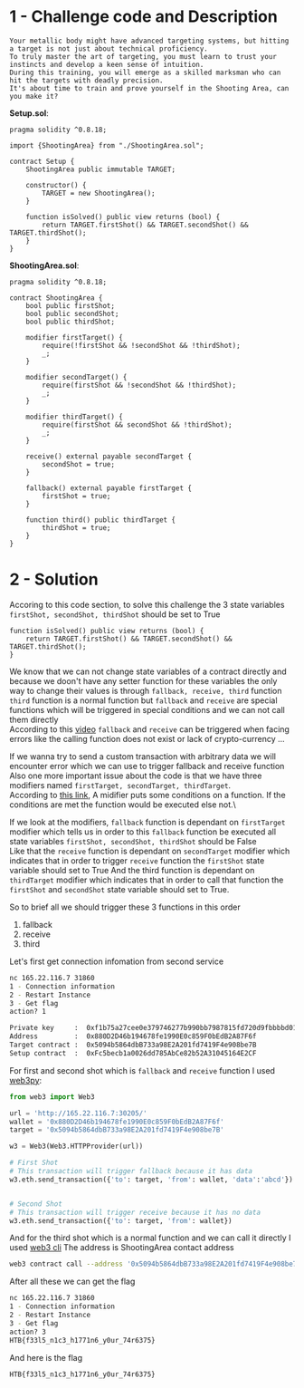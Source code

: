 # 1 - Challenge code and Description

```
Your metallic body might have advanced targeting systems, but hitting a target is not just about technical proficiency.
To truly master the art of targeting, you must learn to trust your instincts and develop a keen sense of intuition.
During this training, you will emerge as a skilled marksman who can hit the targets with deadly precision.
It's about time to train and prove yourself in the Shooting Area, can you make it?
```

**Setup.sol**:
```solidity
pragma solidity ^0.8.18;

import {ShootingArea} from "./ShootingArea.sol";

contract Setup {
    ShootingArea public immutable TARGET;

    constructor() {
        TARGET = new ShootingArea();
    }

    function isSolved() public view returns (bool) {
        return TARGET.firstShot() && TARGET.secondShot() && TARGET.thirdShot();
    }
}
```


**ShootingArea.sol**:

```solidity
pragma solidity ^0.8.18;

contract ShootingArea {
    bool public firstShot;
    bool public secondShot;
    bool public thirdShot;

    modifier firstTarget() {
        require(!firstShot && !secondShot && !thirdShot);
        _;
    }

    modifier secondTarget() {   
        require(firstShot && !secondShot && !thirdShot);
        _;
    }

    modifier thirdTarget() {
        require(firstShot && secondShot && !thirdShot);
        _;
    }

    receive() external payable secondTarget {
        secondShot = true;
    }

    fallback() external payable firstTarget {
        firstShot = true;
    }

    function third() public thirdTarget {
        thirdShot = true;
    }
}
```




# 2 - Solution

Accoring to this code section, to solve this challenge the 3 state variables `firstShot, secondShot, thirdShot` should be set to True
```solidity
function isSolved() public view returns (bool) {
    return TARGET.firstShot() && TARGET.secondShot() && TARGET.thirdShot();
}
```

We know that we can not change state variables of a contract directly and because we doon't have any setter function for these variables the only way to change their values is through `fallback, receive, third` function\
`third` function is a normal function but `fallback` and `receive` are special functions which will be triggered in special conditions and we can not call them directly\
According to this [video](https://www.youtube.com/watch?v=CMVC6Tp9gq4) `fallback` and `receive` can be triggered when facing errors like the calling function does not exist or lack of crypto-currency ...

If we wanna try to send a custom transaction with arbitrary data we will encounter error which we can use to trigger fallback and receive function\
Also one more important issue about the code is that we have three modifiers named `firstTarget, secondTarget, thirdTarget`.\
According to [this link](https://www.alchemy.com/overviews/solidity-modifier), A midifier puts some conditions on a function. If the conditions are met the function would be executed else not.\

If we look at the modifiers, `fallback` function is dependant on `firstTarget` modifier which tells us in order to this `fallback` function be executed all state variables `firstShot, secondShot, thirdShot` should be False\
Like that the `receive` function is dependant on `secondTarget` modifier which indicates that in order to trigger `receive` function the `firstShot` state variable should set to True
And the third function is dependant on `thirdTarget` modifier which indicates that in order to call that function the `firstShot` and `secondShot` state variable should set to True.

So to brief all we should trigger these 3 functions in this order
1. fallback
2. receive
3. third


Let's first get connection infomation from second service

```bash
nc 165.22.116.7 31860
1 - Connection information
2 - Restart Instance
3 - Get flag
action? 1

Private key     :  0xf1b75a27cee0e379746277b990bb7987815fd720d9fbbbbd0115b75d334c0272
Address         :  0x880D2D46b194678fe1990E0c859F0bEdB2A87F6f
Target contract :  0x5094b5864dbB733a98E2A201fd7419F4e908be7B
Setup contract  :  0xFc5becb1a0026dd785AbCe82b52A31045164E2CF
```

For first and second shot which is `fallback` and `receive` function I used [web3py](https://web3py.readthedocs.io/en/stable/):
```py
from web3 import Web3

url = 'http://165.22.116.7:30205/'
wallet = '0x880D2D46b194678fe1990E0c859F0bEdB2A87F6f'
target = '0x5094b5864dbB733a98E2A201fd7419F4e908be7B'

w3 = Web3(Web3.HTTPProvider(url))

# First Shot
# This transaction will trigger fallback because it has data
w3.eth.send_transaction({'to': target, 'from': wallet, 'data':'abcd'})


# Second Shot
# This transaction will trigger receive because it has no data
w3.eth.send_transaction({'to': target, 'from': wallet})
```

And for the third shot which is a normal function and we can call it directly I used [web3 cli](https://github.com/gochain/web3)
The address is ShootingArea contact address
```bash
web3 contract call --address '0x5094b5864dbB733a98E2A201fd7419F4e908be7B' --abi ShootingArea.abi --function third
```

After all these we can get the flag
```bash
nc 165.22.116.7 31860
1 - Connection information
2 - Restart Instance
3 - Get flag
action? 3
HTB{f33l5_n1c3_h1771n6_y0ur_74r6375}
```

And here is the flag
```
HTB{f33l5_n1c3_h1771n6_y0ur_74r6375}
```
